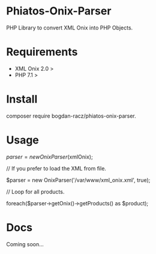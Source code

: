# Phiatos-Onix-Parser

PHP Library to convert XML Onix into PHP Objects.

# Requirements

- XML Onix 2.0 >
- PHP 7.1 >

# Install

composer require bogdan-racz/phiatos-onix-parser.

# Usage

$parser = new OnixParser($xmlOnix);

// If you prefer to load the XML from file.

$parser = new OnixParser('/var/www/xml_onix.xml', true);

// Loop for all products.

foreach($parser->getOnix()->getProducts() as $product);

# Docs

Coming soon...
